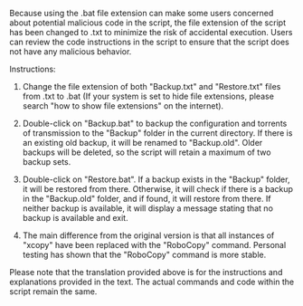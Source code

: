 Because using the .bat file extension can make some users concerned about potential malicious code in the script, the file extension of the script has been changed to .txt to minimize the risk of accidental execution. Users can review the code instructions in the script to ensure that the script does not have any malicious behavior.

Instructions:
1. Change the file extension of both "Backup.txt" and "Restore.txt" files from .txt to .bat (If your system is set to hide file extensions, please search "how to show file extensions" on the internet).

2. Double-click on "Backup.bat" to backup the configuration and torrents of transmission to the "Backup" folder in the current directory. If there is an existing old backup, it will be renamed to "Backup.old". Older backups will be deleted, so the script will retain a maximum of two backup sets.

3. Double-click on "Restore.bat". If a backup exists in the "Backup" folder, it will be restored from there. Otherwise, it will check if there is a backup in the "Backup.old" folder, and if found, it will restore from there. If neither backup is available, it will display a message stating that no backup is available and exit.

4. The main difference from the original version is that all instances of "xcopy" have been replaced with the "RoboCopy" command. Personal testing has shown that the "RoboCopy" command is more stable.

Please note that the translation provided above is for the instructions and explanations provided in the text. The actual commands and code within the script remain the same.
